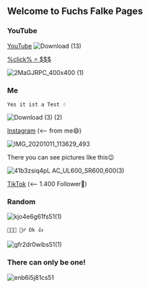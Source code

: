 ## Welcome to Fuchs Falke Pages

### YouTube

[YouTube](https://www.youtube.com/channel/UCrcT65ox1qC9ybbvMB62KnQ)
![Download (13)](https://user-images.githubusercontent.com/72512011/95650105-a1004180-0ae1-11eb-92a2-666c72905913.png)

[%click% = $$$](https://giphy.com/gifs/KecDcIs9qrqennrxGQ/html5)

![2MaGJRPC_400x400 (1)](https://user-images.githubusercontent.com/72512011/95649972-f0923d80-0ae0-11eb-8f07-46958ae43e34.jpeg)

### Me

```me
Yes it ist a Test ☝
```

![Download (3) (2)](https://user-images.githubusercontent.com/72512011/95657778-990ec480-0b16-11eb-9ff1-f86397dd3ffc.jpg)

[Instagram](https://www.instagram.com/fuchsfalke2)  (<– from me😄)

![IMG_20201011_113629_493](https://user-images.githubusercontent.com/72512011/95681827-32ef7380-0be2-11eb-930a-0979ff605e28.jpg)

There you can see pictures like this😉

![41b3zsiq4pL _AC_UL600_SR600,600_(3)](https://user-images.githubusercontent.com/72512011/95673040-868f9c00-0ba5-11eb-91c4-fca4ce8a3c68.jpg)

[TikTok](https://www.tiktok.com/@fuchsfalke?lang=de)  (<– 1.400 Follower🙂)

### Random

![kjo4e6g61fs51(1)](https://user-images.githubusercontent.com/72512011/95687732-c7b79880-0c05-11eb-8713-dc497d6f3892.png)

```random
🤔🤔🤔 🤷‍♂️ Ok 👍
```

![gfr2dr0wibs51(1)](https://user-images.githubusercontent.com/72512011/95688084-d30bc380-0c07-11eb-9d14-5f47bbae8cf4.jpg)

### There can only be one!

![enb6i5j81cs51](https://user-images.githubusercontent.com/72512011/95688243-11ee4900-0c09-11eb-86ef-d4f7f6b760f5.jpg)

